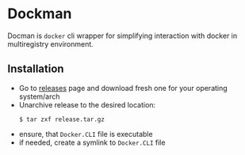 # Dockman
Docman is `docker` cli wrapper for simplifying interaction with docker in multiregistry environment.

## Installation

- Go to [releases](https://github.com/alexkreskiyan/dockman/releases) page and download fresh one for your operating system/arch
- Unarchive release to the desired location:
  ```
  $ tar zxf release.tar.gz
  ```
- ensure, that `Docker.CLI` file is executable
- if needed, create a symlink to `Docker.CLI` file